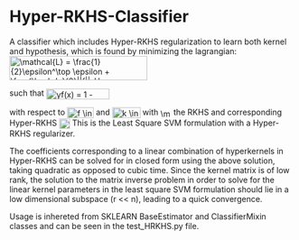 # Hyper-RKHS-Classifier
A classifier which includes Hyper-RKHS regularization to learn both kernel and hypothesis, which is found by minimizing the lagrangian:
<img src="https://bit.ly/2YErByY" align="center" border="0" alt="\mathcal{L} = \frac{1}{2}\epsilon^\top \epsilon + \frac{\lambda}{2}||f||_H + \frac{\lambda_Q}{2}||k||_{\mathcal{\underline{H}}}" width="244" height="43" />

such that <img src="https://bit.ly/3uV55Oa" align="center" border="0" alt="yf(x) = 1 - \epsilon" width="112" height="19" />

with respect to 
<img src="https://bit.ly/3mDaRjV" align="center" border="0" alt="f \in \mathcal{H}" width="47" height="19" />
and
<img src="https://bit.ly/3oLtyEu" align="center" border="0" alt="k \in \mathcal{\underline{H}}" width="50" height="19" />
with <img src="https://bit.ly/3ADSyjD" align="center" border="0" alt="\mathcal{H}" width="19" height="14" /> the RKHS and corresponding Hyper-RKHS <img src="https://bit.ly/3iP535M" align="center" border="0" alt="\mathcal{\underline{H}}" width="19" height="18" /> 
This is the Least Square SVM formulation with a Hyper-RKHS regularizer.

The coefficients corresponding to a linear combination of hyperkernels in Hyper-RKHS can be solved for in closed form using the above solution, taking quadratic as opposed to cubic time.  Since the kernel matrix is of low rank, the solution to the matrix inverse problem in order to solve for the linear kernel parameters in the least square SVM formulation should lie in a low dimensional subspace (r << n), leading to a quick convergence.

Usage is inhereted from SKLEARN BaseEstimator and ClassifierMixin classes and can be seen in the test_HRKHS.py file.
